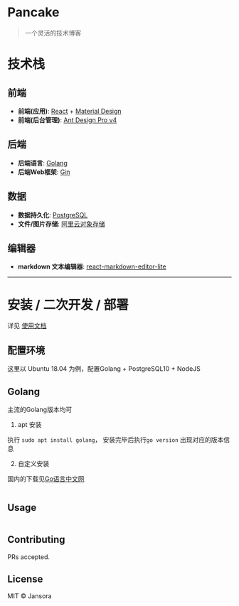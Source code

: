 # Pancake
> 一个灵活的技术博客

# 技术栈
## 前端
- **前端(应用)**: [React](https://reactjs.org) + [Material Design](https://material-ui.com)
- **前端(后台管理)**: [Ant Design Pro v4](https://pro.ant.design)

## 后端
- **后端语言**: [Golang](https://golang.org)
- **后端Web框架**: [Gin](https://github.com/gin-gonic/gin)

## 数据
- **数据持久化**: [PostgreSQL ](https://www.postgresql.org/)
- **文件/图片存储**: [阿里云对象存储](https://aliyun.com/product/oss)

## 编辑器
- **markdown 文本编辑器**: [react-markdown-editor-lite](https://github.com/HarryChen0506/react-markdown-editor-lite)

---

# 安装 / 二次开发 / 部署

详见 [使用文档](https://jansora.com/topic/pancake/)

## 配置环境
这里以 Ubuntu 18.04 为例，配置Golang + PostgreSQL10 + NodeJS
## Golang
主流的Golang版本均可
1. apt 安装

执行 `sudo apt install golang`， 安装完毕后执行`go version` 出现对应的版本信息

2. 自定义安装

国内的下载见[Go语言中文网](https://studygolang.com/dl)
```
```

## Usage

```
```

## Contributing

PRs accepted.
>

## License

MIT © Jansora

